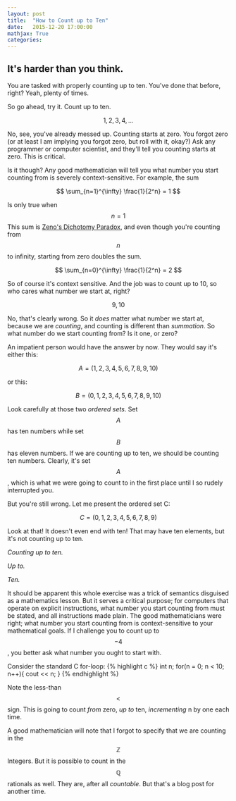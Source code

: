 ```yaml
---
layout: post
title:  "How to Count up to Ten"
date:   2015-12-20 17:00:00
mathjax: True
categories:
---
```


## It's harder than you think.

You are tasked with properly counting up to ten. You've done that before, right? Yeah, plenty of times.

So go ahead, try it. Count up to ten.

$$ 1, 2, 3, 4, \dots $$

No, see, you've already messed up. Counting starts at zero. You forgot zero (or at least I am implying you forgot zero, but roll with it, okay?) Ask any programmer or computer scientist, and they'll tell you counting starts at zero. This is critical.

Is it though? Any good mathematician will tell you what number you start counting from is severely context-sensitive. For example, the sum

$$ \sum_{n=1}^{\infty} \frac{1}{2^n} = 1 $$

Is only true when $$ n=1 $$ This sum is [Zeno's Dichotomy Paradox](https://www.youtube.com/watch?v=EfqVnj-sgcc), and even though you're counting from $$ n $$ to infinity, starting from zero doubles the sum.

$$ \sum_{n=0}^{\infty} \frac{1}{2^n} = 2 $$

So of course it's context sensitive. And the job was to count up to 10, so who cares what number we start at, right?

$$ 9, 10 $$

No, that's clearly wrong. So it *does* matter what number we start at, because we are *counting*, and counting is different than *summation*. So what number do we start counting from? Is it one, or zero?

An impatient person would have the answer by now. They would say it's either this:

$$ A = (1, 2, 3, 4, 5, 6, 7, 8, 9, 10) $$

or this:

$$ B = (0, 1, 2, 3, 4, 5, 6, 7, 8, 9, 10) $$

Look carefully at those two *ordered sets*. Set $$A$$ has ten numbers while set $$B$$ has eleven numbers. If we are counting up to ten, we should be counting ten numbers. Clearly, it's set $$A$$, which is what we were going to count to in the first place until I so rudely interrupted you.

But you're still wrong. Let me present the ordered set C:

$$ C = (0, 1, 2, 3, 4, 5, 6, 7, 8, 9) $$

Look at that! It doesn't even end with ten! That may have ten elements, but it's not counting up to ten.

*Counting up to ten.*

*Up to.*

*Ten.*

It should be apparent this whole exercise was a trick of semantics disguised as a mathematics lesson. But it serves a critical purpose; for computers that operate on explicit instructions, what number you start counting from must be stated, and all instructions made plain. The good mathematicians were right; what number you start counting from is context-sensitive to your mathematical goals. If I challenge you to count up to $$-4$$, you better ask what number you ought to start with.

Consider the standard C for-loop:
{% highlight c %}
int n;
for(n = 0; n < 10; n++){
 cout << n;
}
{% endhighlight %}

Note the less-than $$<$$ sign. This is going to count *from* zero, *up to* ten, *incrementing* n by one each time.

A good mathematician will note that I forgot to specify that we are counting in the $$\mathbb{Z}$$ Integers. But it is possible to count in the $$\mathbb{Q}$$ rationals as well. They are, after all *countable*. But that's a blog post for another time.

